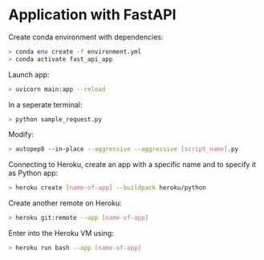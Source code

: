 # Application with FastAPI

Create conda environment with dependencies:
```bash
> conda env create -f environment.yml
> conda activate fast_api_app
```

Launch app:
```bash
> uvicorn main:app --reload
```

In a seperate terminal:
```bash
> python sample_request.py
```

Modify:
```bash
> autopep8 --in-place --aggressive --aggressive [script_name].py
```

Connecting to Heroku, create an app with a specific name and to specify it as Python app:
```bash
> heroku create [name-of-app] --buildpack heroku/python
```

Create another remote on Heroku: 
```bash
> heroku git:remote --app [name-of-app]
```

Enter into the Heroku VM using: 
```bash
> heroku run bash --app [name-of-app]
```

